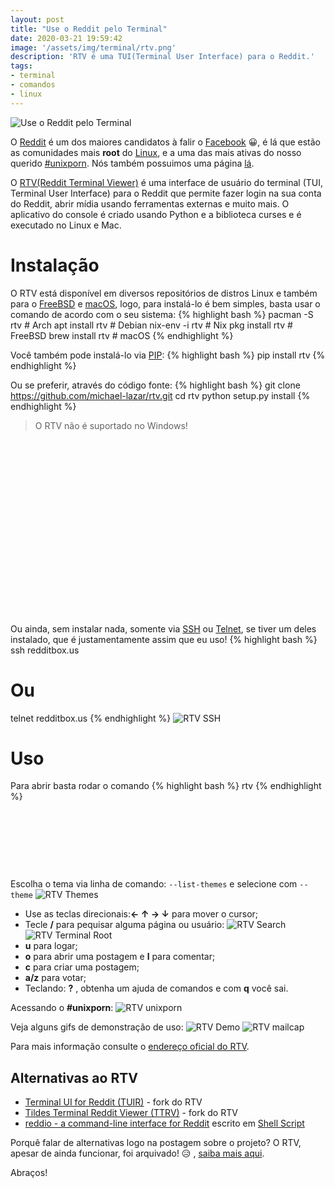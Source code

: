 ```yaml
---
layout: post
title: "Use o Reddit pelo Terminal"
date: 2020-03-21 19:59:42
image: '/assets/img/terminal/rtv.png'
description: 'RTV é uma TUI(Terminal User Interface) para o Reddit.'
tags:
- terminal
- comandos
- linux
---
```


![Use o Reddit pelo Terminal](/assets/img/terminal/rtv.png)

O [Reddit](https://www.reddit.com/) é um dos maiores candidatos à falir o [Facebook](https://www.facebook.com/TerminalRootTV) 😀️, é lá que estão as comunidades mais **root** do [Linux](terminalroot.com.br/linux), e a uma das mais ativas do nosso querido [#unixporn](https://www.reddit.com/r/unixporn/). Nós também possuimos uma página [lá](https://www.reddit.com/user/terminalroot/).

O [RTV(Reddit Terminal Viewer)](https://github.com/michael-lazar/rtv) é uma interface de usuário do terminal (TUI, Terminal User Interface) para o Reddit que permite fazer login na sua conta do Reddit, abrir mídia usando ferramentas externas e muito mais. O aplicativo do console é criado usando Python e a biblioteca curses e é executado no Linux e Mac.

# Instalação
O RTV está disponível em diversos repositórios de distros Linux e também para o [FreeBSD](https://terminalroot.com.br/2017/09/por-que-freebsd.html) e [macOS](https://terminalroot.com.br/2018/03/como-instalar-o-mac-os-x-em-virtualbox-no-linux.html), logo, para instalá-lo é bem simples, basta usar o comando de acordo com o seu sistema:
{% highlight bash %}
pacman -S rtv # Arch
apt install rtv # Debian
nix-env -i rtv # Nix
pkg install rtv # FreeBSD
brew install rtv # macOS
{% endhighlight %}

Você também pode instalá-lo via [PIP](https://pypi.org/project/pip/):
{% highlight bash %}
pip install rtv
{% endhighlight %}

Ou se preferir, através do código fonte:
{% highlight bash %}
git clone https://github.com/michael-lazar/rtv.git
cd rtv
python setup.py install
{% endhighlight %}

> O RTV não é suportado no Windows!

<!-- QUADRADO -->
<script async src="//pagead2.googlesyndication.com/pagead/js/adsbygoogle.js"></script>
<ins class="adsbygoogle"
style="display:inline-block;width:336px;height:280px"
data-ad-client="ca-pub-2838251107855362"
data-ad-slot="5351066970"></ins>
<script>
(adsbygoogle = window.adsbygoogle || []).push({});
</script>

Ou ainda, sem instalar nada, somente via [SSH](https://terminalroot.com.br/2015/01/utilizando-o-ssh.html) ou [Telnet](https://pt.wikipedia.org/wiki/Telnet), se tiver um deles instalado, que é justamentamente assim que eu uso!
{% highlight bash %}
ssh redditbox.us
# Ou
telnet redditbox.us
{% endhighlight %}
![RTV SSH](/assets/img/terminal/rtv-ssh.jpg)

# Uso
Para abrir basta rodar o comando
{% highlight bash %}
rtv
{% endhighlight %}

<!-- LISTA MIN -->
<script async src="//pagead2.googlesyndication.com/pagead/js/adsbygoogle.js"></script>
<ins class="adsbygoogle"
style="display:inline-block;width:730px;height:95px"
data-ad-client="ca-pub-2838251107855362"
data-ad-slot="5351066970"></ins>
<script>
(adsbygoogle = window.adsbygoogle || []).push({});
</script>

Escolha o tema via linha de comando: `--list-themes` e selecione com `--theme`
![RTV Themes](/assets/img/terminal/rtv-themes.jpg)

+ Use as teclas direcionais:**← ↑ → ↓** para mover o cursor;
+ Tecle **/** para pequisar alguma página ou usuário:
![RTV Search](/assets/img/terminal/rtv-search.jpg)
![RTV Terminal Root](/assets/img/terminal/rtv-terminalroot.jpg)
+ **u** para logar;
+ **o** para abrir uma postagem e **l** para comentar;
+ **c** para criar uma postagem;
+ **a/z** para votar;
+ Teclando: **?** , obtenha um ajuda de comandos e com **q** você sai.

Acessando o **#unixporn**:
![RTV unixporn](/assets/img/terminal/rtv-unixporn.jpg)

Veja alguns gifs de demonstração de uso:
![RTV Demo](/assets/img/terminal/demo.gif)
![RTV mailcap](mailcap.gif)

Para mais informação consulte o [endereço oficial do RTV](https://github.com/michael-lazar/rtv).

<!-- RETANGULO LARGO 2 -->
<script async src="//pagead2.googlesyndication.com/pagead/js/adsbygoogle.js"></script>
<ins class="adsbygoogle"
style="display:block; text-align:center;"
data-ad-layout="in-article"
data-ad-format="fluid"
data-ad-client="ca-pub-2838251107855362"
data-ad-slot="8549252987"></ins>
<script>
(adsbygoogle = window.adsbygoogle || []).push({});
</script>

## Alternativas ao RTV
+ [Terminal UI for Reddit (TUIR)](https://gitlab.com/ajak/tuir) - fork do RTV
+ [Tildes Terminal Reddit Viewer (TTRV)](https://github.com/tildeclub/ttrv) - fork do RTV
+ [reddio - a command-line interface for Reddit](https://gitlab.com/aaronNG/reddio) escrito em [Shell Script](https://terminalroot.com.br/bash)

Porquê falar de alternativas logo na postagem sobre o projeto? O RTV, apesar de ainda funcionar, foi arquivado! 😥️ , [saiba mais aqui](https://github.com/michael-lazar/rtv/issues/696).

Abraços!   
